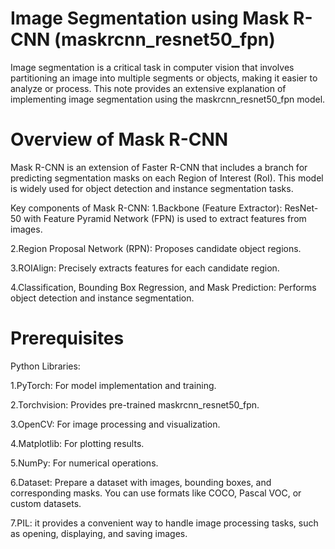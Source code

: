 # Image Segmentation using Mask R-CNN (maskrcnn_resnet50_fpn)

Image segmentation is a critical task in computer vision that involves partitioning an image into multiple segments or objects, making it easier to analyze or process. This note provides an extensive explanation of implementing image segmentation using the maskrcnn_resnet50_fpn model.

# Overview of Mask R-CNN
Mask R-CNN is an extension of Faster R-CNN that includes a branch for predicting segmentation masks on each Region of Interest (RoI). This model is widely used for object detection and instance segmentation tasks.

Key components of Mask R-CNN:
1.Backbone (Feature Extractor): ResNet-50 with Feature Pyramid Network (FPN) is used to extract features from images.

2.Region Proposal Network (RPN): Proposes candidate object regions.

3.ROIAlign: Precisely extracts features for each candidate region.

4.Classification, Bounding Box Regression, and Mask Prediction: Performs object detection and instance segmentation.

# Prerequisites
Python Libraries:

1.PyTorch: For model implementation and training.  

2.Torchvision: Provides pre-trained maskrcnn_resnet50_fpn. 

3.OpenCV: For image processing and visualization.

4.Matplotlib: For plotting results.

5.NumPy: For numerical operations.

6.Dataset: Prepare a dataset with images, bounding boxes, and corresponding masks. You can use formats like COCO, Pascal VOC, or custom datasets.

7.PIL: it provides a convenient way to handle image processing tasks, such as opening, displaying, and saving images.


